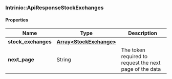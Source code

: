 

[//]: # (CLASS:Intrinio::ApiResponseStockExchanges)

[//]: # (KIND:object)

### Intrinio::ApiResponseStockExchanges

#### Properties

[//]: # (START_DEFINITION)

Name | Type | Description
------------ | ------------- | -------------
**stock_exchanges** | [**Array&lt;StockExchange&gt;**](StockExchange.md) |  &nbsp;
**next_page** | String | The token required to request the next page of the data &nbsp;

[//]: # (END_DEFINITION)


[//]: # (CONTAINED_CLASS:Intrinio::StockExchange)



